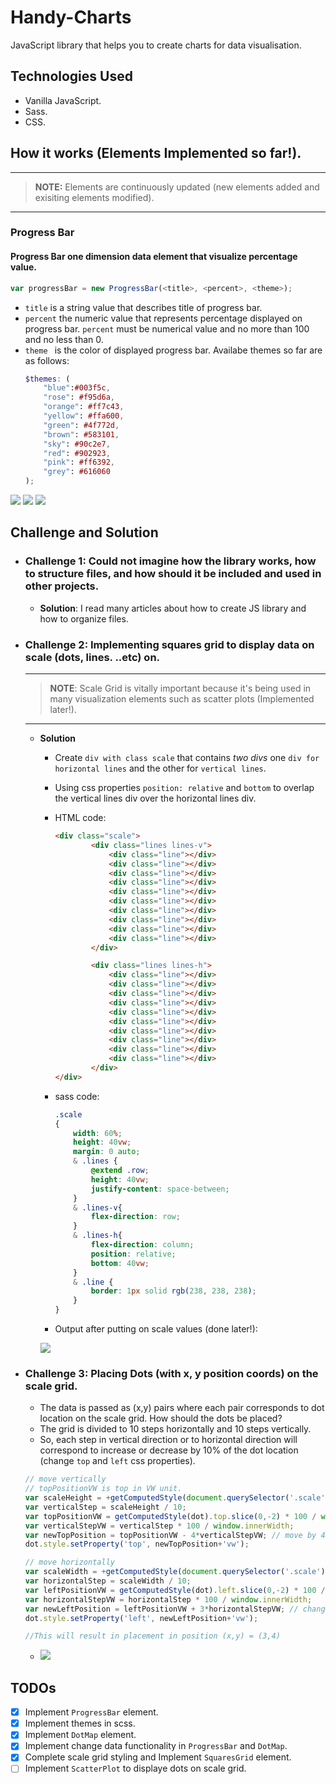 # Handy-Charts
JavaScript library that helps you to create charts for data visualisation.

## Technologies Used
- Vanilla JavaScript.
- Sass.
- CSS.

## How it works (Elements Implemented so far!).
---
> **NOTE:** Elements are continuously updated (new elements added and exisiting elements modified).
---
### **Progress Bar**
#### Progress Bar one dimension data element that visualize percentage value.
```js
var progressBar = new ProgressBar(<title>, <percent>, <theme>);
```
- `title` is a string value that describes title of progress bar.
- `percent` the numeric value that represents percentage displayed on progress bar. `percent` must be numerical value and no more than 100 and no less than 0.
- `theme ` is the color of displayed progress bar. Availabe themes so far are as follows:
    ```scss
    $themes: (
        "blue":#003f5c,
        "rose": #f95d6a,
        "orange": #ff7c43,
        "yellow": #ffa600,
        "green": #4f772d,
        "brown": #583101,
        "sky": #90c2e7,
        "red": #902923,
        "pink": #ff6392,
        "grey": #616060
    );
    ```
<div>
    <img src="https://github.com/belalmosad/Handy-Charts/blob/main/Assets/progress-bar-blue.png" />
    <img src="https://github.com/belalmosad/Handy-Charts/blob/main/Assets/progress-bar-red.png" />
    <img src="https://github.com/belalmosad/Handy-Charts/blob/main/Assets/progress-bar-green.png" />
<div>

## Challenge and Solution
- ### **Challenge 1**: Could not imagine how the library works, how to structure files, and how should it be included and used in other projects.
    - **Solution**: I read many articles about how to create JS library and how to organize files.


- ### **Challenge 2**: Implementing squares grid to display data on scale (dots, lines. ..etc) on. 
    ---
    > **NOTE**: Scale Grid is vitally important because it's being used in many visualization elements such as scatter plots (Implemented later!).
    ---
    - **Solution**
        - Create `div with class scale` that contains *two divs* one `div for horizontal lines` and the other for `vertical lines`.
        - Using css properties `position: relative` and `bottom` to overlap the vertical lines div over the horizontal lines div.
        - HTML code:
            ```html
            <div class="scale">
                    <div class="lines lines-v">
                        <div class="line"></div>
                        <div class="line"></div>
                        <div class="line"></div>
                        <div class="line"></div>
                        <div class="line"></div>
                        <div class="line"></div>
                        <div class="line"></div>
                        <div class="line"></div>
                        <div class="line"></div>
                        <div class="line"></div>
                    </div>

                    <div class="lines lines-h">
                        <div class="line"></div>
                        <div class="line"></div>
                        <div class="line"></div>
                        <div class="line"></div>
                        <div class="line"></div>
                        <div class="line"></div>
                        <div class="line"></div>
                        <div class="line"></div>
                        <div class="line"></div>
                        <div class="line"></div>
                    </div>
            </div>
            ```

        - sass code:
            ```scss
            .scale
            {
                width: 60%;
                height: 40vw;
                margin: 0 auto;
                & .lines {
                    @extend .row;
                    height: 40vw;
                    justify-content: space-between;
                }
                & .lines-v{
                    flex-direction: row;
                }
                & .lines-h{
                    flex-direction: column;
                    position: relative;
                    bottom: 40vw;
                }
                & .line {
                    border: 1px solid rgb(238, 238, 238);
                }
            }
            ```

        - Output after putting on scale values (done later!):
        <img src="https://github.com/belalmosad/Handy-Charts/blob/main/Assets/squares-grid.PNG" />

- ### Challenge 3: Placing Dots (with x, y position coords) on the scale grid.
  - The data is passed as (x,y) pairs where each pair corresponds to dot location on the scale grid. How should the dots be placed?
  - The grid is divided to 10 steps horizontally and 10 steps vertically.
  - So, each step in vertical direction or to horizontal direction will correspond to increase or decrease by 10% of the dot location (change `top` and `left` css properties).
  ```js
  // move vertically
  // topPositionVW is top in VW unit.
  var scaleHeight = +getComputedStyle(document.querySelector('.scale')).height.slice(0,-2);
  var verticalStep = scaleHeight / 10;
  var topPositionVW = getComputedStyle(dot).top.slice(0,-2) * 100 / window.innerWidth;
  var verticalStepVW = verticalStep * 100 / window.innerWidth;
  var newTopPosition = topPositionVW - 4*verticalStepVW; // move by 40% -> move four vertical steps
  dot.style.setProperty('top', newTopPosition+'vw');

  // move horizontally
  var scaleWidth = +getComputedStyle(document.querySelector('.scale')).width.slice(0,-2);
  var horizontalStep = scaleWidth / 10;
  var leftPositionVW = getComputedStyle(dot).left.slice(0,-2) * 100 / window.innerWidth;
  var horizontalStepVW = horizontalStep * 100 / window.innerWidth;
  var newLeftPosition = leftPositionVW + 3*horizontalStepVW; // change by 30% -> move three horizontal steps
  dot.style.setProperty('left', newLeftPosition+'vw');

  //This will result in placement in position (x,y) = (3,4) 
  ```
  - <img src="https://github.com/belalmosad/Handy-Charts/blob/main/Assets/dot-placement.png" />



## TODOs
- [x] Implement `ProgressBar` element.
- [x] Implement themes in scss.
- [x] Implement `DotMap` element.
- [x] Implement change data functionality in `ProgressBar` and  `DotMap`.
- [x] Complete scale grid styling and Implement `SquaresGrid` element.
- [ ] Implement `ScatterPlot` to displaye dots on scale grid.
